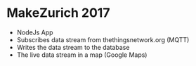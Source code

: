 # MakeZurich 2017 

- NodeJs App
- Subscribes data stream from thethingsnetwork.org (MQTT)
- Writes the data stream to the database
- The live data stream in a map (Google Maps)

